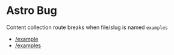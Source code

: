 # Astro Bug

Content collection route breaks when file/slug is named `examples`

- [/example](/example)
- [/examples](/examples)